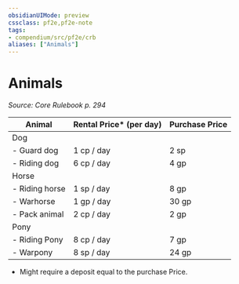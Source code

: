 ```yaml
---
obsidianUIMode: preview
cssclass: pf2e,pf2e-note
tags:
- compendium/src/pf2e/crb
aliases: ["Animals"]
---
```

# Animals  
*Source: Core Rulebook p. 294*  

| Animal       | Rental Price* (per day) | Purchase Price |
| ------------ | ----------------------- | -------------- |
| Dog          |                         |                |
| - Guard dog    | 1 cp / day              | 2 sp           |
| - Riding dog   | 6 cp / day              | 4 gp           |
| Horse        |                         |                |
| - Riding horse | 1 sp / day              | 8 gp           |
| - Warhorse     | 1 gp / day              | 30 gp          |
| - Pack animal  | 2 cp / day              | 2 gp           |
| Pony        |                         |                |
| - Riding Pony  | 8 cp / day              | 7 gp           |
| - Warpony      | 8 sp / day              | 24 gp               |

* Might require a deposit equal to the purchase Price.